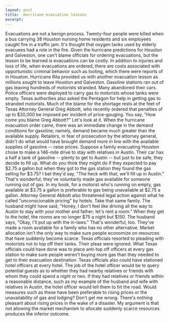 ```yaml
---
layout: post
title:  Hurricane evacuation lessons
excerpt:
---
```




            

    

            

Evacuations are not a benign process. Twenty-four people were killed when a bus carrying 38 Houston nursing home residents and six employees caught fire in a traffic jam. It's thought that oxygen tanks used by elderly evacuees had a role in the fire. Given the hurricane predictions for Houston and Galveston, one can't blame officials for ordering evacuations, but the lesson to be learned is evacuations can be costly. In addition to injuries and loss of life, when evacuations are ordered, there are costs associated with opportunistic criminal behavior such as looting, which there were reports of in Houston. Hurricane Rita provided us with another evacuation lesson as millions sought to leave Houston and Galveston. Gasoline stations ran out of gas leaving hundreds of motorists stranded. Many abandoned their cars. Police officers were deployed to carry gas to motorists whose tanks were empty. Texas authorities also asked the Pentagon for help in getting gas to stranded motorists. Much of the blame for the shortage rests at the feet of Texas Attorney General Greg Abbott, who recently ordered that penalties of up to $20,000 be imposed per incident of price-gouging. You say, "How come you blame Greg Abbott?" Let's look at it. When the hurricane evacuation order came, there was an immediate change in the demand conditions for gasoline; namely, demand became much greater than the available supply. Retailers, in fear of prosecution by the attorney general, didn't do what would have brought demand more in line with the available supplies of gasoline -- raise prices. Suppose a family evacuating Houston chose to make a 146-mile drive to stay with relatives in Austin. Their car has a half a tank of gasoline -- plenty to get to Austin -- but just to be safe, they decide to fill up. What do you think they might do if they expected to pay $2.75 a gallon but when they got to the gas station they found the gas selling for $3.75? I bet they'd say, "The heck with that; we'll fill up in Austin." That's wonderful; they've voluntarily made gas available for someone running out of gas. In my book, for a motorist who's running on empty, gas available at $3.75 a gallon is preferable to gas being unavailable at $2.75 a gallon. Attorney General Abbott also threatened legal action against what he called "unconscionable pricing" by hotels. Take that same family. The husband might have said, "Honey, I don't feel like driving all the way to Austin to stay with your mother and father; let's rent a room." When they get to the hotel, the rooms are no longer $75 a night but $150. The husband says, "Okay, I'll put up with the in-laws." That's wonderful, too. They've made a room available for a family who has no other alternative. Market allocation isn't the only way to make sure people economize on resources that have suddenly become scarce. Texas officials resorted to pleading with motorists not to top off their tanks. Their pleas were ignored. What Texas officials could have done was to place anti-top off officers at every gas station to make sure people weren't buying more gas than they needed to get to their evacuation destination. Texas officials also could have stationed hotel officers at every hotel. The job of the hotel officer would be to query potential guests as to whether they had nearby relatives or friends with whom they could spend a night or two. If they had relatives or friends within a reasonable distance, such as my example of the husband and wife with relatives in Austin, the hotel officer would tell them to hit the road. Would measures such as these have been preferable to rising prices or the unavailability of gas and lodging? Don't get me wrong. There's nothing pleasant about rising prices in the wake of a disaster. My argument is that not allowing the market mechanism to allocate suddenly scarce resources produces the inferior outcome.

        
